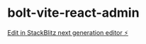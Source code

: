 # bolt-vite-react-admin

[Edit in StackBlitz next generation editor ⚡️](https://stackblitz.com/~/github.com/huangfu/bolt-vite-react-admin)